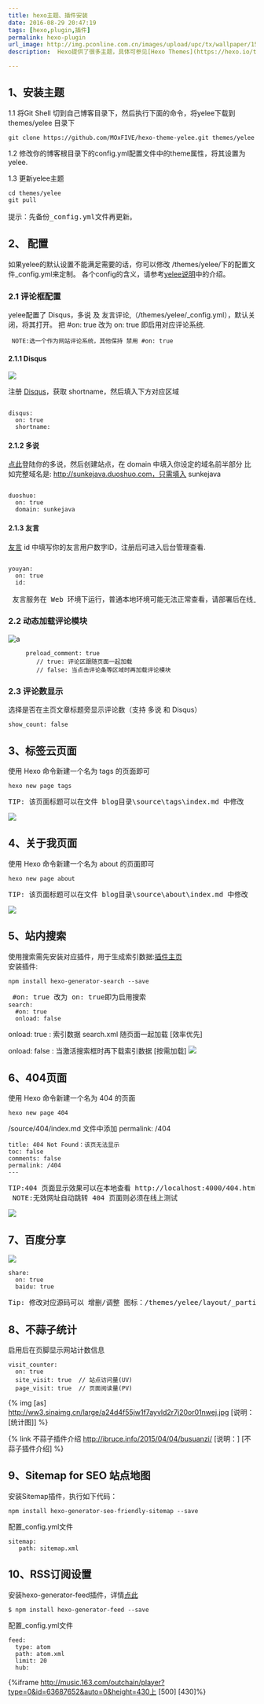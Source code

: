 ```yaml
---
title: hexo主题、插件安装
date: 2016-08-29 20:47:19
tags: [hexo,plugin,插件]
permalink: hexo-plugin
url_image: http://img.pconline.com.cn/images/upload/upc/tx/wallpaper/1512/29/c0/17027138_1451398902740_800x600.jpg
description:  Hexo提供了很多主题，具体可参见[Hexo Themes](https://hexo.io/themes/),我使用的是[MOxFIVE](https://github.com/MOxFIVE/hexo-theme-yelee)的yelee主题，喜欢的可以clone下来，具体设置方法可看详细内容。hexo博客主题安装以及一些常用插件的安装，例如：站内搜索，访客统计，百度分享。

---
```

<!--more-->

## 1、安装主题  
  1.1 将Git Shell 切到自己博客目录下，然后执行下面的命令，将yelee下载到 themes/yelee 目录下  
<pre><code>git clone https://github.com/MOxFIVE/hexo-theme-yelee.git themes/yelee</code></pre>

  1.2 修改你的博客根目录下的config.yml配置文件中的theme属性，将其设置为yelee.

  1.3 更新yelee主题
<pre><code>cd themes/yelee
git pull
</code>
提示：先备份_config.yml文件再更新。  </pre>
 

## 2、 配置
如果yelee的默认设置不能满足需要的话，你可以修改 /themes/yelee/下的配置文件_config.yml来定制。
各个config的含义，请参考[yelee说明](http://moxfive.coding.me/yelee/2.Basic-Usage/post-excerpt.html)中的介绍。  
###  2.1 评论框配置
  yelee配置了 Disqus，多说 及 友言评论,（/themes/yelee/_config.yml），默认关闭，将其打开。 
  把 #on: true 改为 on: true 即启用对应评论系统.
<pre><code> NOTE:选一个作为网站评论系统，其他保持 禁用 #on: true</code></pre>  
  
####  2.1.1 Disqus

![](http://ww1.sinaimg.cn/large/a24d4f55jw1f7axzx2h73j20mk097dgs.jpg)

注册 [Disqus](https://help.disqus.com/customer/en/portal/articles/466208-what-s-a-shortname-)，获取 shortname，然后填入下方对应区域
<pre><code>
disqus: 
  on: true
  shortname:
</code></pre>  

####  2.1.2 多说

[点此](http://duoshuo.com/create-site/)登陆你的多说，然后创建站点，在 domain 中填入你设定的域名前半部分
 比如完整域名是: http://sunkejava.duoshuo.com，只需填入 sunkejava
<pre><code>
duoshuo: 
  on: true
  domain: sunkejava
</code></pre>  

####  2.1.3 友言

[友言](http://www.uyan.cc/index.php)
id 中填写你的友言用户数字ID，注册后可进入后台管理查看.
<pre><code>
youyan:
  on: true
  id:
</code>
 友言服务在 Web 环境下运行，普通本地环境可能无法正常查看，请部署后在线上测试. </pre>  

### 2.2 动态加载评论模块   

![a](http://ww3.sinaimg.cn/large/a24d4f55jw1f7axwveehfj20mt06h760.jpg)
<pre><code>		preload_comment: true
		// true: 评论区跟随页面一起加载
		// false: 当点击评论条等区域时再加载评论模块
</code></pre>

###  2.3 评论数显示
  选择是否在主页文章标题旁显示评论数（支持 多说 和 Disqus）
<pre><code>show_count: false
</code></pre>  


## 3、标签云页面
使用 Hexo 命令新建一个名为 tags 的页面即可
<pre><code>hexo new page tags</code></pre>
<pre>TIP: 该页面标题可以在文件 blog目录\source\tags\index.md 中修改</pre>

![](http://ww1.sinaimg.cn/large/a24d4f55jw1f7aydb1jauj20rg0cnju8.jpg)

## 4、关于我页面
使用 Hexo 命令新建一个名为 about 的页面即可
<pre><code>hexo new page about</code></pre>
<pre>TIP: 该页面标题可以在文件 blog目录\source\about\index.md 中修改</pre>

![](http://ww3.sinaimg.cn/large/a24d4f55jw1f7aygbq979j211m0cg775.jpg)

## 5、站内搜索
 使用搜索需先安装对应插件，用于生成索引数据:[插件主页](https://github.com/PaicHyperionDev/hexo-generator-search)  
  安装插件:
<pre><code>npm install hexo-generator-search --save
</code></pre>
<pre>
 #on: true 改为 on: true即为启用搜索
<code>search: 
  #on: true
  onload: false</code></pre>

onload: true : 索引数据 search.xml 随页面一起加载 [效率优先]

onload: false : 当激活搜索框时再下载索引数据 [按需加载]
![](http://ww3.sinaimg.cn/large/a24d4f55jw1f7ayjxxlubj21150i8agd.jpg)

## 6、404页面
使用 Hexo 命令新建一个名为 404 的页面
<pre><code>hexo new page 404
</code></pre>

/source/404/index.md 文件中添加 permalink: /404
<pre><code>title: 404 Not Found：该页无法显示
toc: false
comments: false
permalink: /404
---</code></pre>

 <pre>TIP:404 页面显示效果可以在本地查看 http://localhost:4000/404.html  
 NOTE:无效网址自动跳转 404 页面则必须在线上测试
</pre>

![](http://ww3.sinaimg.cn/large/a24d4f55jw1f7ayqqvcb6j20pc0kuwil.jpg)

## 7、百度分享
![](http://ww2.sinaimg.cn/large/a24d4f55jw1f7ayru0pb1j208o01ht8p.jpg)
<pre><code>share: 
  on: true
  baidu: true</code></pre>
<pre>Tip: 修改对应源码可以 增删/调整 图标：/themes/yelee/layout/_partial/post/share.ejs</pre>

## 8、不蒜子统计
启用后在页脚显示网站计数信息
<pre><code>visit_counter:
  on: true
  site_visit: true  // 站点访问量(UV)
  page_visit: true  // 页面阅读量(PV)
</code></pre>   
  {% img [as] http://ww3.sinaimg.cn/large/a24d4f55jw1f7ayvld2r7j20or01nwej.jpg [说明： [统计图]] %}
  
{% link 不蒜子插件介绍 http://ibruce.info/2015/04/04/busuanzi/ [说明：] [不蒜子插件介绍] %}   
  
## 9、Sitemap for SEO 站点地图  
安装Sitemap插件，执行如下代码：
<pre><code>npm install hexo-generator-seo-friendly-sitemap --save</code></pre>
配置_config.yml文件
<pre><code>sitemap:
   path: sitemap.xml
</code></pre>  

## 10、RSS订阅设置
安装hexo-generator-feed插件，详情[点此](https://github.com/hexojs/hexo-generator-feed)
<pre><code>$ npm install hexo-generator-feed --save</code></pre>
配置_config.yml文件
<pre><code>feed:
  type: atom
  path: atom.xml
  limit: 20
  hub:</code></pre>  

{%iframe http://music.163.com/outchain/player?type=0&id=63687652&auto=0&height=430上 [500] [430]%}